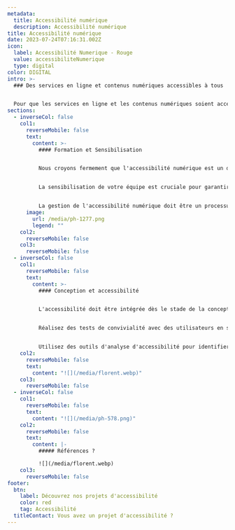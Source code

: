 ```yaml
---
metadata:
  title: Accessibilité numérique
  description: Accessibilité numérique
title: Accessibilité numérique
date: 2023-07-24T07:16:31.002Z
icon:
  label: Accessibilité Numerique - Rouge
  value: accessibiliteNumerique
  type: digital
color: DIGITAL
intro: >-
  ### Des services en ligne et contenus numériques accessibles à tous


  Pour que les services en ligne et les contenus numériques soient accessibles à tous, y compris les personnes en situation de handicap, il est essentiel de se conformer aux normes et aux bonnes pratiques en matière d'accessibilité.
sections:
  - inverseCol: false
    col1:
      reverseMobile: false
      text:
        content: >-
          #### Formation et Sensibilisation


          Nous croyons fermement que l'accessibilité numérique est un droit fondamental, et nous sommes déterminés à aider nos clients à offrir des expériences en ligne accessibles à tous.


          La sensibilisation de votre équipe est cruciale pour garantir que l'accessibilité numérique devienne une priorité au sein de votre organisation. Nous proposons des sessions de formation personnalisées pour sensibiliser vos employés aux enjeux de l'accessibilité et les aider à intégrer ces bonnes pratiques dans leur travail quotidien.


          La gestion de l'accessibilité numérique doit être un processus continu, intégré dans la culture de l'entreprise et soutenu par une solide sensibilisation et une expertise en la matière. Cela garantira que les produits et services numériques sont accessibles à tous, améliorant ainsi l'expérience utilisateur et répondant aux obligations légales.
      image:
        url: /media/ph-1277.png
        legend: ""
    col2:
      reverseMobile: false
    col3:
      reverseMobile: false
  - inverseCol: false
    col1:
      reverseMobile: false
      text:
        content: >-
          #### Conception et accessibilité


          L'accessibilité doit être intégrée dès le stade de la conception. Assurez-vous que les wireframes, les maquettes et les spécifications tiennent compte des besoins des utilisateurs en situation de handicap.


          Réalisez des tests de convivialité avec des utilisateurs en situation de handicap pour identifier les problèmes d'accessibilité potentiels.


          Utilisez des outils d'analyse d'accessibilité pour identifier et corriger les problèmes d'accessibilité.
    col2:
      reverseMobile: false
      text:
        content: "![](/media/florent.webp)"
    col3:
      reverseMobile: false
  - inverseCol: false
    col1:
      reverseMobile: false
      text:
        content: "![](/media/ph-578.png)"
    col2:
      reverseMobile: false
      text:
        content: |-
          ##### Références ? 

          ![](/media/florent.webp)
    col3:
      reverseMobile: false
footer:
  btn:
    label: Découvrez nos projets d'accessibilité
    color: red
    tag: Accessibilité
  titleContact: Vous avez un projet d'accessibilité ?
---
```

